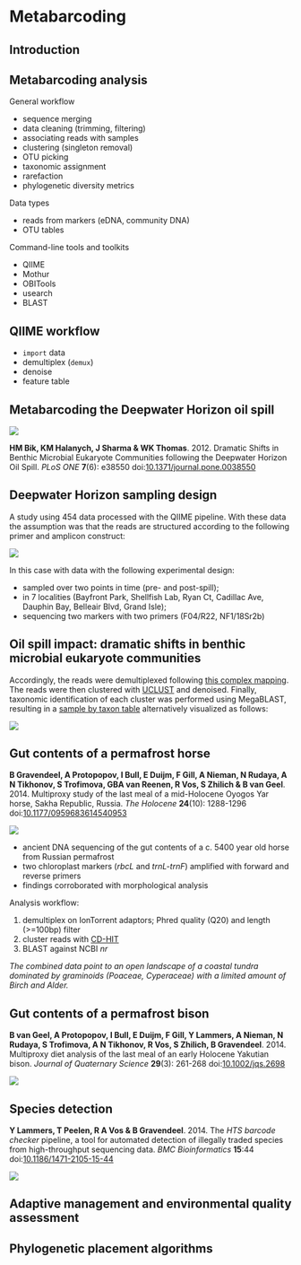 Metabarcoding
=============

Introduction
------------

Metabarcoding analysis
----------------------
General workflow
- sequence merging
- data cleaning (trimming, filtering)
- associating reads with samples
- clustering (singleton removal)
- OTU picking
- taxonomic assignment
- rarefaction
- phylogenetic diversity metrics

Data types
- reads from markers (eDNA, community DNA)
- OTU tables

Command-line tools and toolkits
- QIIME
- Mothur
- OBITools
- usearch
- BLAST

QIIME workflow
--------------
- `import` data
- demultiplex (`demux`)
- denoise
- feature table

Metabarcoding the Deepwater Horizon oil spill
---------------------------------------------

![](qiime/qiime-disaster.jpg)

**HM Bik, KM Halanych, J Sharma & WK Thomas**. 2012. Dramatic Shifts in Benthic Microbial 
Eukaryote Communities following the Deepwater Horizon Oil Spill. _PLoS ONE_ 
**7**(6): e38550 
doi:[10.1371/journal.pone.0038550](https://doi.org/10.1371/journal.pone.0038550)

Deepwater Horizon sampling design
---------------------------------

A study using 454 data processed with the QIIME pipeline. With these data the assumption 
was that the reads are structured according to the following primer and amplicon construct:

![](qiime/qiime-primer_construct.png)

In this case with data with the following experimental design:

- sampled over two points in time (pre- and post-spill);
- in 7 localities (Bayfront Park, Shellfish Lab, Ryan Ct, Cadillac Ave, Dauphin Bay, 
  Belleair Blvd, Grand Isle);
- sequencing two markers with two primers (F04/R22, NF1/18Sr2b) 

Oil spill impact: dramatic shifts in benthic microbial eukaryote communities
----------------------------------------------------------------------------

Accordingly, the reads were demultiplexed following 
[this complex mapping](qiime/qiime-mapping.tsv). The reads were then clustered with
[UCLUST](https://www.drive5.com/usearch/manual/uclust_algo.html) and denoised. Finally,
taxonomic identification of each cluster was performed using MegaBLAST, resulting in a
[sample by taxon table](qiime/qiime-samples.tsv) alternatively visualized as follows:

![](deepwater.png)

Gut contents of a permafrost horse
----------------------------------
**B Gravendeel, A Protopopov, I Bull, E Duijm, F Gill, A Nieman, N Rudaya, A N Tikhonov, 
S Trofimova, GBA van Reenen, R Vos, S Zhilich & B van Geel**. 2014. Multiproxy study of 
the last meal of a mid-Holocene Oyogos Yar horse, Sakha Republic, Russia. 
_The Holocene_ **24**(10): 1288-1296
doi:[10.1177/0959683614540953](https://doi.org/10.1177/0959683614540953)

![](horse.png)

- ancient DNA sequencing of the gut contents of a c. 5400 year old horse from Russian 
  permafrost
- two chloroplast markers (_rbcL_ and _trnL-trnF_) amplified with forward and reverse
  primers
- findings corroborated with morphological analysis

Analysis workflow:

1. demultiplex on IonTorrent adaptors; Phred quality (Q20) and length (>=100bp) filter
2. cluster reads with [CD-HIT](http://www.bioinformatics.org/cd-hit/)
3. BLAST against NCBI _nr_

_The combined data point to an open landscape of a coastal tundra dominated by graminoids
(Poaceae, Cyperaceae) with a limited amount of Birch and Alder._

Gut contents of a permafrost bison
----------------------------------

**B van Geel, A Protopopov, I Bull, E Duijm, F Gill, Y Lammers, A Nieman, N Rudaya, 
S Trofimova, A N Tikhonov, R Vos, S Zhilich, B Gravendeel**. 2014. Multiproxy diet 
analysis of the last meal of an early Holocene Yakutian bison. 
_Journal of Quaternary Science_ **29**(3): 261-268
doi:[10.1002/jqs.2698](http://doi.org/10.1002/jqs.2698)

![](bison.png)

Species detection
-----------------
**Y Lammers, T Peelen, R A Vos & B Gravendeel**. 2014. The _HTS barcode checker_ pipeline, 
a tool for automated detection of illegally traded species from high-throughput 
sequencing data. _BMC Bioinformatics_ **15**:44 
doi:[10.1186/1471-2105-15-44](https://doi.org/10.1186/1471-2105-15-44)

![](cites.jpg)

Adaptive management and environmental quality assessment
--------------------------------------------------------

Phylogenetic placement algorithms
---------------------------------